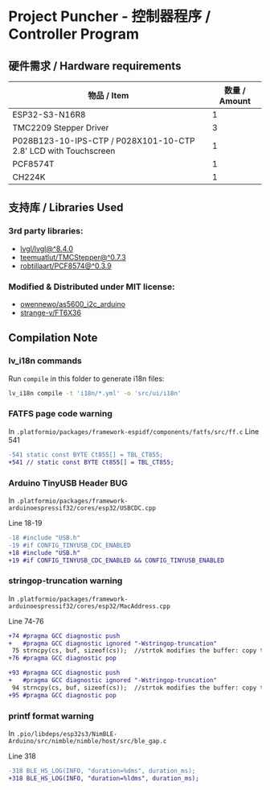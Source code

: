 # Project Puncher - 控制器程序 / Controller Program

## 硬件需求 / Hardware requirements
| 物品 / Item | 数量 / Amount |
|---|---|
| ESP32-S3-N16R8 | 1 |
| TMC2209 Stepper Driver | 3 |
| P028B123-10-IPS-CTP / P028X101-10-CTP 2.8' LCD with Touchscreen | 1 |
| PCF8574T | 1 |
| CH224K | 1 |

## 支持库 / Libraries Used
### 3rd party libraries:
- [lvgl/lvgl@^8.4.0](https://github.com/lvgl/lvgl)
- [teemuatlut/TMCStepper@^0.7.3](https://github.com/teemuatlut/TMCStepper)
- [robtillaart/PCF8574@^0.3.9](https://github.com/robtillaart/PCF8574)
### Modified & Distributed under MIT license:
- [owennewo/as5600_i2c_arduino](https://github.com/owennewo/as5600_i2c_arduino)
- [strange-v/FT6X36](https://github.com/strange-v/FT6X36)

## Compilation Note

### lv_i18n commands
Run `compile` in this folder to generate i18n files:
```bash
lv_i18n compile -t 'i18n/*.yml' -o 'src/ui/i18n'
```

### FATFS page code warning
In `.platformio/packages/framework-espidf/components/fatfs/src/ff.c`
Line 541
```patch
-541 static const BYTE Ct855[] = TBL_CT855;
+541 // static const BYTE Ct855[] = TBL_CT855;
```

### Arduino TinyUSB Header BUG
In `.platformio/packages/framework-arduinoespressif32/cores/esp32/USBCDC.cpp`

Line 18-19
```patch
-18 #include "USB.h"
-19 #if CONFIG_TINYUSB_CDC_ENABLED
+18 #include "USB.h"
+19 #if CONFIG_TINYUSB_CDC_ENABLED && CONFIG_TINYUSB_ENABLED
```

### stringop-truncation warning
In `.platformio/packages/framework-arduinoespressif32/cores/esp32/MacAddress.cpp`

Line 74-76
```patch
+74 #pragma GCC diagnostic push
+   #pragma GCC diagnostic ignored "-Wstringop-truncation"
 75 strncpy(cs, buf, sizeof(cs));  //strtok modifies the buffer: copy to working buffer.
+76 #pragma GCC diagnostic pop

+93 #pragma GCC diagnostic push
+   #pragma GCC diagnostic ignored "-Wstringop-truncation"
 94 strncpy(cs, buf, sizeof(cs));  //strtok modifies the buffer: copy to working buffer.
+95 #pragma GCC diagnostic pop
```

### printf format warning
In `.pio/libdeps/esp32s3/NimBLE-Arduino/src/nimble/nimble/host/src/ble_gap.c`
 
Line 318
```patch
-318 BLE_HS_LOG(INFO, "duration=%dms", duration_ms);
+318 BLE_HS_LOG(INFO, "duration=%ldms", duration_ms);
```